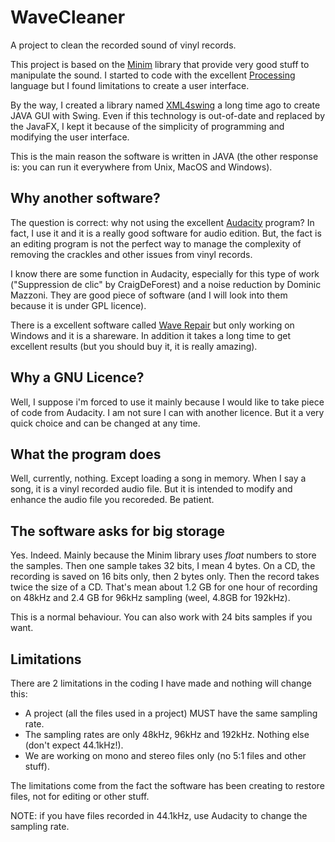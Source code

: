 # WaveCleaner
A project to clean the recorded sound of vinyl records.

This project is based on the [Minim](http://code.compartmental.net/tools/minim/) library
that provide very good stuff to manipulate the sound. I started to code with the excellent
[Processing](https://processing.org/) language but I found limitations to create a user
interface.

By the way, I created a library named [XML4swing](https://github.com/wrey75/xml4swing)
a long time ago to create JAVA GUI with Swing. Even if this technology is out-of-date
and replaced by the JavaFX, I kept it because of the simplicity of programming and modifying
the user interface.

This is the main reason the software is written in JAVA (the other response is: you can run
it everywhere from Unix, MacOS and Windows).


## Why another software?

The question is correct: why not using the excellent [Audacity](http://www.audacityteam.org/)
program? In fact, I use it and it is a really good software for audio edition. But, the fact is
an editing program is not the perfect way to manage the complexity of removing the crackles and 
other issues from vinyl records.

I know there are some function in Audacity, especially for this type of work ("Suppression de
clic" by CraigDeForest) and a noise reduction by Dominic Mazzoni. They are good piece of software 
(and I will look into them because it is under GPL licence).

There is a excellent software called [Wave Repair](http://www.delback.co.uk/wavrep/) but only
working on Windows and it is a shareware. In addition it takes a long time to get excellent
results (but you should buy it, it is really amazing).

## Why a GNU Licence?

Well, I suppose i'm forced to use it mainly because I would like to take piece of code from
Audacity. I am not sure I can with another licence. But it a very quick choice and can be changed
at any time.

## What the program does

Well, currently, nothing. Except loading a song in memory. When I say a song, it is a vinyl
recorded audio file. But it is intended to modify and enhance the audio file you recoreded.
Be patient.

## The software asks for big storage

Yes. Indeed. Mainly because the Minim library uses _float_ numbers to store the samples. Then one
sample takes 32 bits, I mean 4 bytes. On a CD, the recording is saved on 16 bits only, then 2 bytes
only. Then the record takes twice the size of a CD. That's mean about 1.2 GB for one hour of recording
on 48kHz and 2.4 GB for 96kHz sampling (weel, 4.8GB for 192kHz).

This is a normal behaviour. You can also work with 24 bits samples if you want.

## Limitations

There are 2 limitations in the coding I have made and nothing will change this:
 - A project (all the files used in a project) MUST have the same sampling rate.
 - The sampling rates are only 48kHz, 96kHz and 192kHz. Nothing else (don't expect 44.1kHz!).
 - We are working on mono and stereo files only (no 5:1 files and other stuff).

The limitations come from the fact the software has been creating to restore files,
not for editing or other stuff.

NOTE: if you have files recorded in 44.1kHz, use Audacity to change the sampling rate.
 



 



 
